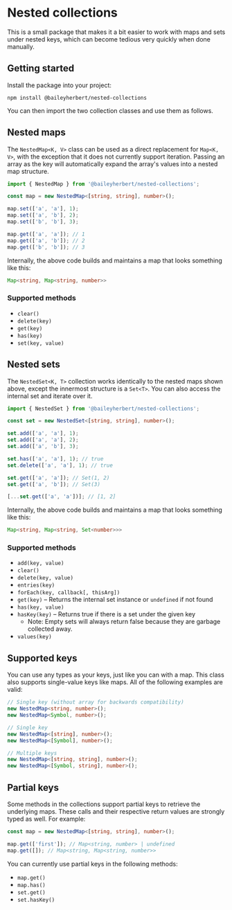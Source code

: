 # Nested collections

This is a small package that makes it a bit easier to work with maps and sets under nested keys, which can become
tedious very quickly when done manually.

## Getting started

Install the package into your project:

```plain
npm install @baileyherbert/nested-collections
```

You can then import the two collection classes and use them as follows.

## Nested maps

The `NestedMap<K, V>` class can be used as a direct replacement for `Map<K, V>`, with the exception that it does not
currently support iteration. Passing an array as the key will automatically expand the array's values into a nested map
structure.

```ts
import { NestedMap } from '@baileyherbert/nested-collections';

const map = new NestedMap<[string, string], number>();

map.set(['a', 'a'], 1);
map.set(['a', 'b'], 2);
map.set(['b', 'b'], 3);

map.get(['a', 'a']); // 1
map.get(['a', 'b']); // 2
map.get(['b', 'b']); // 3
```

Internally, the above code builds and maintains a map that looks something like this:

```ts
Map<string, Map<string, number>>
```

### Supported methods

- `clear()`
- `delete(key)`
- `get(key)`
- `has(key)`
- `set(key, value)`

## Nested sets

The `NestedSet<K, T>` collection works identically to the nested maps shown above, except the innermost structure is a
`Set<T>`. You can also access the internal set and iterate over it.

```ts
import { NestedSet } from '@baileyherbert/nested-collections';

const set = new NestedSet<[string, string], number>();

set.add(['a', 'a'], 1);
set.add(['a', 'a'], 2);
set.add(['a', 'b'], 3);

set.has(['a', 'a'], 1); // true
set.delete(['a', 'a'], 1); // true

set.get(['a', 'a']); // Set(1, 2)
set.get(['a', 'b']); // Set(3)

[...set.get(['a', 'a'])]; // [1, 2]
```

Internally, the above code builds and maintains a map that looks something like this:

```ts
Map<string, Map<string, Set<number>>>
```

### Supported methods

- `add(key, value)`
- `clear()`
- `delete(key, value)`
- `entries(key)`
- `forEach(key, callback[, thisArg])`
- `get(key)` – Returns the internal set instance or `undefined` if not found
- `has(key, value)`
- `hasKey(key)` – Returns true if there is a set under the given key
  - Note: Empty sets will always return false because they are garbage collected away.
- `values(key)`

## Supported keys

You can use any types as your keys, just like you can with a map. This class also supports single-value keys like maps.
All of the following examples are valid:

```ts
// Single key (without array for backwards compatibility)
new NestedMap<string, number>();
new NestedMap<Symbol, number>();

// Single key
new NestedMap<[string], number>();
new NestedMap<[Symbol], number>();

// Multiple keys
new NestedMap<[string, string], number>();
new NestedMap<[Symbol, string], number>();
```

## Partial keys

Some methods in the collections support partial keys to retrieve the underlying maps. These calls and their respective
return values are strongly typed as well. For example:

```ts
const map = new NestedMap<[string, string], number>();

map.get(['first']); // Map<string, number> | undefined
map.get([]); // Map<string, Map<string, number>>
```

You can currently use partial keys in the following methods:

- `map.get()`
- `map.has()`
- `set.get()`
- `set.hasKey()`
